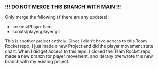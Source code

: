 ### !!! DO NOT MERGE THIS BRANCH WITH MAIN !!!

Only merge the following (if there are any updates):

- scenes\PLayer.tscn
- scripts\player\player.gd

This is another project entirely. Since I didn't have access to this Team Rocket repo, I 
just made a new Project and did the player movement state chart. When I did get access to 
this repo, I cloned the Team Rocket repo, made a new branch for player movement, and 
literally overwrote this new branch with my existing project.
